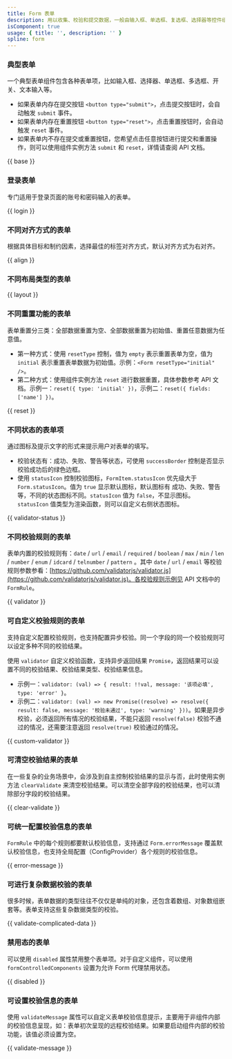 ```yaml
---
title: Form 表单
description: 用以收集、校验和提交数据，一般由输入框、单选框、复选框、选择器等控件组成。
isComponent: true
usage: { title: '', description: '' }
spline: form
---
```


### 典型表单

一个典型表单组件包含各种表单项，比如输入框、选择器、单选框、多选框、开关、文本输入等。

- 如果表单内存在提交按钮 `<button type="submit">`，点击提交按钮时，会自动触发 `submit` 事件。
- 如果表单内存在重置按钮 `<button type="reset">`，点击重置按钮时，会自动触发 `reset` 事件。
- 如果表单内不存在提交或重置按钮，您希望点击任意按钮进行提交和重置操作，则可以使用组件实例方法 `submit` 和 `reset`，详情请查阅 API 文档。

{{ base }}

<!-- ### 注册表单

新用户注册时常用的表单形式，包括邮箱、密码、确认密码等。

{{ register }} -->

### 登录表单

专门适用于登录页面的账号和密码输入的表单。

{{ login }}

<!-- ### 动态增减表单

{{ dynamic }} -->

<!-- ### 不同尺寸的表单

为了适应不同尺寸的布局，TD提供大小两种不同尺寸的表单

{{ size }} -->

### 不同对齐方式的表单

根据具体目标和制约因素，选择最佳的标签对齐方式，默认对齐方式为右对齐。

{{ align }}

### 不同布局类型的表单

{{ layout }}

### 不同重置功能的表单

表单重置分三类：全部数据重置为空、全部数据重置为初始值、重置任意数据为任意值。

- 第一种方式：使用 `resetType` 控制，值为 `empty` 表示重置表单为空，值为 `initial` 表示重置表单数据为初始值。示例：`<Form resetType="initial" />`。
- 第二种方式：使用组件实例方法 `reset` 进行数据重置，具体参数参考 API 文档。示例一：`reset({ type: 'initial' })`，示例二：`reset({ fields: ['name'] })`。

{{ reset }}

### 不同状态的表单项

通过图标及提示文字的形式来提示用户对表单的填写。

- 校验状态有：成功、失败、警告等状态，可使用 `successBorder` 控制是否显示校验成功后的绿色边框。
- 使用 `statusIcon` 控制校验图标，`FormItem.statusIcon` 优先级大于 `Form.statusIcon`。值为 `true` 显示默认图标，默认图标有 成功、失败、警告 等，不同的状态图标不同。`statusIcon` 值为 `false`，不显示图标。`statusIcon` 值类型为渲染函数，则可以自定义右侧状态图标。

{{ validator-status }}

### 不同校验规则的表单

表单内置的校验规则有：`date` / `url` / `email` / `required` / `boolean` / `max` / `min` / `len` / `number` / `enum` / `idcard` / `telnumber` / `pattern` 。其中 `date` / `url` / `email` 等校验规则参数参看：[https://github.com/validatorjs/validator.js](https://github.com/validatorjs/validator.js)。各校验规则示例见 API 文档中的 `FormRule`。

{{ validator }}

### 可自定义校验规则的表单

支持自定义配置校验规则，也支持配置异步校验。同一个字段的同一个校验规则可以设定多种不同的校验结果。

使用 `validator` 自定义校验函数，支持异步返回结果 `Promise`，返回结果可以设置不同的校验结果、校验结果类型、校验结果信息。

- 示例一：`validator: (val) => { result: !!val, message: '该项必填', type: 'error' }`。
- 示例二：`validator: (val) => new Promise((resolve) => resolve({ result: false, message: '校验未通过', type: 'warning' }))`。如果是异步校验，必须返回所有情况的校验结果，不能只返回 `resolve(false)` 校验不通过的情况，还需要注意返回 `resolve(true)` 校验通过的情况。

{{ custom-validator }}

### 可清空校验结果的表单

在一些复杂的业务场景中，会涉及到自主控制校验结果的显示与否，此时使用实例方法 `clearValidate` 来清空校验结果。可以清空全部字段的校验结果，也可以清除部分字段的校验结果。

{{ clear-validate }}

### 可统一配置校验信息的表单

`FormRule` 中的每个规则都要默认校验信息，支持通过 `Form.errorMessage` 覆盖默认校验信息，也支持全局配置（ConfigProvider）各个规则的校验信息。

{{ error-message }}

### 可进行复杂数据校验的表单

很多时候，表单数据的类型往往不仅仅是单纯的对象，还包含着数组、对象数组嵌套等。表单支持这些复杂数据类型的校验。

{{ validate-complicated-data }}

### 禁用态的表单

可以使用 `disabled` 属性禁用整个表单项。对于自定义组件，可以使用 `formControlledComponents` 设置为允许 Form 代理禁用状态。

{{ disabled }}

### 可设置校验信息的表单

使用 `validateMessage` 属性可以自定义表单校验信息提示，主要用于非组件内部的校验信息呈现，如：表单初次呈现的远程校验结果。如果要启动组件内部的校验功能，该值必须设置为空。

{{ validate-message }}